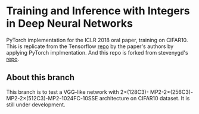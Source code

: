 # Training and Inference with Integers in Deep Neural Networks

PyTorch implementation for the ICLR 2018 oral paper, training on CIFAR10. This is replicate from the Tensorflow [repo](https://github.com/boluoweifenda/WAGE) by the paper's authors by applying PyTorch implmentation. And this repo is forked from stevenygd's [repo](https://github.com/stevenygd/WAGE.pytorch).

## About this branch

This branch is to test a VGG-like network with 2×(128C3)- MP2-2×(256C3)-MP2-2×(512C3)-MP2-1024FC-10SSE architecture on CIFAR10 dataset. It is still under development.

